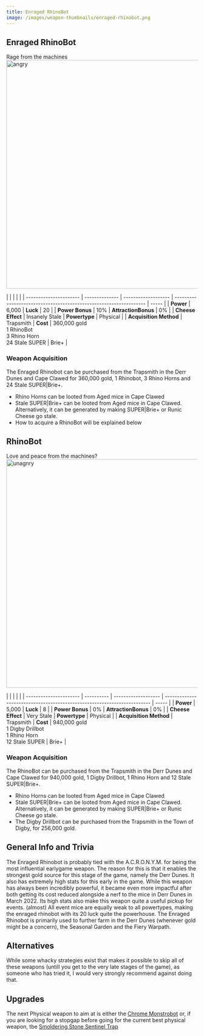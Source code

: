 ```yaml
---
title: Enraged RhinoBot
image: /images/weapon-thumbnails/enraged-rhinobot.png
---
```


## Enraged RhinoBot

Rage from the machines
<img src="/assets/images/weapons/erb.png" alt="angry" width="600">

|                        |                |                     |                                                                    |
| ---------------------- | -------------- | ------------------- | ------------------------------------------------------------------ | ----- |
| **Power**              | 6,000          | **Luck**            | 20                                                                 |
| **Power Bonus**        | 10%            | **AttractionBonus** | 0%                                                                 |
| **Cheese Effect**      | Insanely Stale | **Powertype**       | Physical                                                           |
| **Acquisition Method** | Trapsmith      | **Cost**            | 360,000 gold <br> 1 RhinoBot <br> 3 Rhino Horn <br> 24 Stale SUPER | Brie+ |

### Weapon Acquisition

The Enraged Rhinobot can be purchased from the Trapsmith in the Derr Dunes and Cape Clawed for 360,000 gold, 1 Rhinobot, 3 Rhino Horns and 24 Stale SUPER|Brie+.

- Rhino Horns can be looted from Aged mice in Cape Clawed
- Stale SUPER|Brie+ can be looted from Aged mice in Cape Clawed. Alternatively, it can be generated by making SUPER|Brie+ or Runic Cheese go stale.
- How to acquire a RhinoBot will be explained below

## RhinoBot

Love and peace from the machines?
<img src="/assets/images/weapons/rb.png" alt="unagnry" width="600">

|                        |            |                     |                                                                          |
| ---------------------- | ---------- | ------------------- | ------------------------------------------------------------------------ | ----- |
| **Power**              | 5,000      | **Luck**            | 8                                                                        |
| **Power Bonus**        | 0%         | **AttractionBonus** | 0%                                                                       |
| **Cheese Effect**      | Very Stale | **Powertype**       | Physical                                                                 |
| **Acquisition Method** | Trapsmith  | **Cost**            | 940,000 gold <br> 1 Digby Drillbot <br> 1 Rhino Horn <br> 12 Stale SUPER | Brie+ |

### Weapon Acquisition

The RhinoBot can be purchased from the Trapsmith in the Derr Dunes and Cape Clawed for 940,000 gold, 1 Digby Drillbot, 1 Rhino Horn and 12 Stale SUPER|Brie+.

- Rhino Horns can be looted from Aged mice in Cape Clawed
- Stale SUPER|Brie+ can be looted from Aged mice in Cape Clawed. Alternatively, it can be generated by making SUPER|Brie+ or Runic Cheese go stale.
- The Digby Drillbot can be purchased from the Trapsmith in the Town of Digby, for 256,000 gold.

## General Info and Trivia

The Enraged Rhinobot is probably tied with the A.C.R.O.N.Y.M. for being the most influential earlygame weapon. The reason for this is that it enables the strongest gold source for this stage of the game, namely the Derr Dunes. It also has extremely high stats for this early in the game. While this weapon has always been incredibly powerful, it became even more impactful after both getting its cost reduced alongside a nerf to the mice in Derr Dunes in March 2022.
Its high stats also make this weapon quite a useful pickup for events. (almost) All event mice are equally weak to all powertypes, making the enraged rhinobot with its 20 luck quite the powerhouse.
The Enraged Rhinobot is primarily used to further farm in the Derr Dunes (whenever gold might be a concern), the Seasonal Garden and the Fiery Warpath.

## Alternatives

While some whacky strategies exist that makes it possible to skip all of these weapons (untill you get to the very late stages of the game), as someone who has tried it, I would very strongly recommend against doing that.

## Upgrades

The next Physical weapon to aim at is either the [Chrome Monstrobot](/weapons/physical/cmb) or, if you are looking for a stopgap before going for the current best physical weapon, tbe [Smoldering Stone Sentinel Trap](/weapons/physical/ssst)
